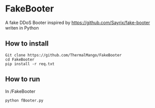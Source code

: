 # FakeBooter
A fake DDoS Booter inspired by https://github.com/Sayrix/fake-booter writen in Python


## How to install
```
Git clone https://github.com/ThermalMango/FakeBooter
cd FakeBooter
pip install -r req.txt
```

## How to run
In /FakeBooter
```
python fBooter.py
```
